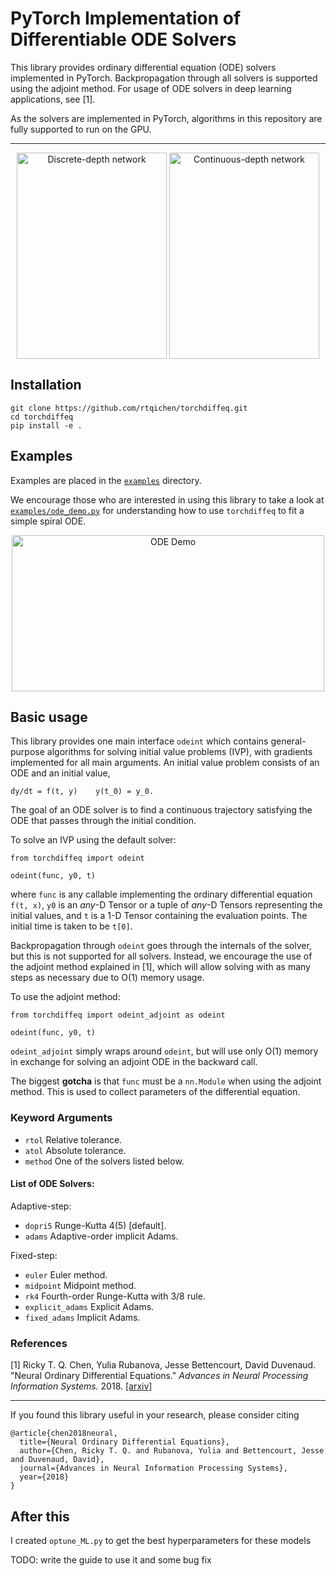 # PyTorch Implementation of Differentiable ODE Solvers

This library provides ordinary differential equation (ODE) solvers implemented in PyTorch. Backpropagation through all solvers is supported using the adjoint method. For usage of ODE solvers in deep learning applications, see [1].

As the solvers are implemented in PyTorch, algorithms in this repository are fully supported to run on the GPU.

---

<p align="center">
  <img align="middle" src="./assets/resnet_0_viz.png" alt="Discrete-depth network" width="240" height="330" />
  <img align="middle" src="./assets/odenet_0_viz.png" alt="Continuous-depth network" width="240" height="330" />
</p>

## Installation
```
git clone https://github.com/rtqichen/torchdiffeq.git
cd torchdiffeq
pip install -e .
```

## Examples
Examples are placed in the [`examples`](./examples) directory.

We encourage those who are interested in using this library to take a look at [`examples/ode_demo.py`](./examples/ode_demo.py) for understanding how to use `torchdiffeq` to fit a simple spiral ODE.

<p align="center">
<img align="middle" src="./assets/ode_demo.gif" alt="ODE Demo" width="500" height="250" />
</p>

## Basic usage
This library provides one main interface `odeint` which contains general-purpose algorithms for solving initial value problems (IVP), with gradients implemented for all main arguments. An initial value problem consists of an ODE and an initial value,
```
dy/dt = f(t, y)    y(t_0) = y_0.
```
The goal of an ODE solver is to find a continuous trajectory satisfying the ODE that passes through the initial condition.

To solve an IVP using the default solver:
```
from torchdiffeq import odeint

odeint(func, y0, t)
```
where `func` is any callable implementing the ordinary differential equation `f(t, x)`, `y0` is an _any_-D Tensor or a tuple of _any_-D Tensors representing the initial values, and `t` is a 1-D Tensor containing the evaluation points. The initial time is taken to be `t[0]`.

Backpropagation through `odeint` goes through the internals of the solver, but this is not supported for all solvers. Instead, we encourage the use of the adjoint method explained in [1], which will allow solving with as many steps as necessary due to O(1) memory usage.

To use the adjoint method:
```
from torchdiffeq import odeint_adjoint as odeint

odeint(func, y0, t)
```
`odeint_adjoint` simply wraps around `odeint`, but will use only O(1) memory in exchange for solving an adjoint ODE in the backward call.

The biggest **gotcha** is that `func` must be a `nn.Module` when using the adjoint method. This is used to collect parameters of the differential equation.

### Keyword Arguments
 - `rtol` Relative tolerance.
 - `atol` Absolute tolerance.
 - `method` One of the solvers listed below.

#### List of ODE Solvers:

Adaptive-step:
 - `dopri5` Runge-Kutta 4(5) [default].
 - `adams` Adaptive-order implicit Adams.

Fixed-step:
 - `euler` Euler method.
 - `midpoint` Midpoint method.
 - `rk4` Fourth-order Runge-Kutta with 3/8 rule.
 - `explicit_adams` Explicit Adams.
 - `fixed_adams` Implicit Adams.

### References
[1] Ricky T. Q. Chen, Yulia Rubanova, Jesse Bettencourt, David Duvenaud. "Neural Ordinary Differential Equations." *Advances in Neural Processing Information Systems.* 2018. [[arxiv]](https://arxiv.org/abs/1806.07366)

---

If you found this library useful in your research, please consider citing
```
@article{chen2018neural,
  title={Neural Ordinary Differential Equations},
  author={Chen, Ricky T. Q. and Rubanova, Yulia and Bettencourt, Jesse and Duvenaud, David},
  journal={Advances in Neural Information Processing Systems},
  year={2018}
}
```


## After this
I created `optune_ML.py` to get the best hyperparameters for these models

TODO: write the guide to use it and some bug fix


